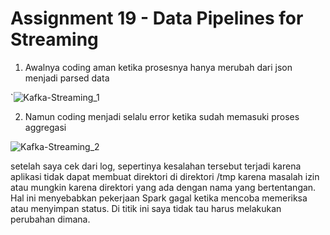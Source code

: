 # Assignment 19 - Data Pipelines for Streaming

1. Awalnya coding aman ketika prosesnya hanya merubah dari json menjadi parsed data
   
`![Kafka-Streaming_1](https://github.com/mivanivan/Assignment-Day-19---Data-Pipelines-for-Streaming-System-part-2/assets/107350801/322fe969-ee32-49ee-8dc8-53e181577d64)

2. Namun coding menjadi selalu error ketika sudah memasuki proses aggregasi
   
![Kafka-Streaming_2](https://github.com/mivanivan/Assignment-Day-19---Data-Pipelines-for-Streaming-System-part-2/assets/107350801/1965bcca-ae8f-4640-9238-3b21fbc44b56)

setelah saya cek dari log, sepertinya kesalahan tersebut terjadi karena aplikasi tidak dapat membuat direktori di direktori /tmp karena masalah izin atau mungkin karena direktori yang ada dengan nama yang bertentangan. Hal ini menyebabkan pekerjaan Spark gagal ketika mencoba memeriksa atau menyimpan status.
Di titik ini saya tidak tau harus melakukan perubahan dimana.


